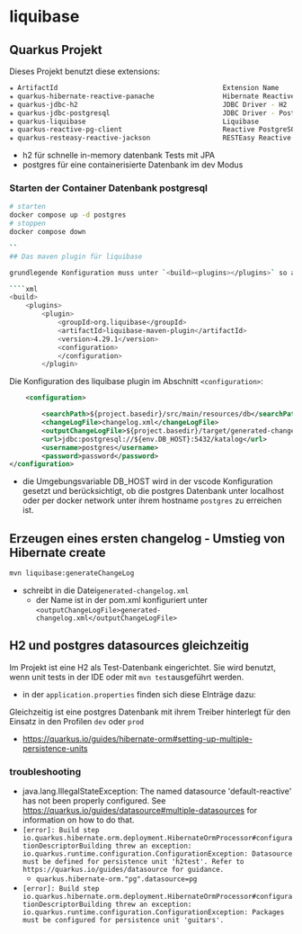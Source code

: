 # liquibase

## Quarkus Projekt

Dieses Projekt benutzt diese extensions:

````bash
✬ ArtifactId                                         Extension Name
✬ quarkus-hibernate-reactive-panache                 Hibernate Reactive with Panache
✬ quarkus-jdbc-h2                                    JDBC Driver - H2
✬ quarkus-jdbc-postgresql                            JDBC Driver - PostgreSQL
✬ quarkus-liquibase                                  Liquibase
✬ quarkus-reactive-pg-client                         Reactive PostgreSQL client
✬ quarkus-resteasy-reactive-jackson                  RESTEasy Reactive Jackson
````
- h2 für schnelle in-memory datenbank Tests mit JPA
- postgres für eine containerisierte Datenbank im dev Modus

### Starten der Container Datenbank postgresql

````bash
# starten
docker compose up -d postgres
# stoppen
docker compose down

``
## Das maven plugin für liquibase

grundlegende Konfiguration muss unter `<build><plugins></plugins>` so angelegt werden:

````xml
<build>
    <plugins>
        <plugin>
            <groupId>org.liquibase</groupId>
            <artifactId>liquibase-maven-plugin</artifactId>
            <version>4.29.1</version>
            <configuration>
            </configuration>
        </plugin>
````
Die Konfiguration des liquibase plugin im Abschnitt `<configuration>`:

````xml
    <configuration>

        <searchPath>${project.basedir}/src/main/resources/db</searchPath>
        <changeLogFile>changelog.xml</changeLogFile>
        <outputChangeLogFile>${project.basedir}/target/generated-changelog.xml</outputChangeLogFile>
        <url>jdbc:postgresql://${env.DB_HOST}:5432/katalog</url>
        <username>postgres</username>
        <password>password</password>
</configuration>
````
- die Umgebungsvariable DB_HOST wird in der vscode Konfiguration gesetzt und berücksichtigt, ob die postgres Datenbank unter localhost oder per docker network unter ihrem hostname `postgres` zu erreichen ist.

## Erzeugen eines ersten changelog - Umstieg von Hibernate create

````bash
mvn liquibase:generateChangeLog
````

- schreibt in die Datei`generated-changelog.xml`
  - der Name ist in der pom.xml konfiguriert unter
     `<outputChangeLogFile>generated-changelog.xml</outputChangeLogFile>`

## H2 und postgres datasources gleichzeitig

Im Projekt ist eine H2 als Test-Datenbank eingerichtet. Sie wird benutzt, wenn unit tests in der IDE oder mit `mvn test`ausgeführt werden.

- in der `application.properties` finden sich diese EInträge dazu:

Gleichzeitig ist eine postgres Datenbank mit ihrem Treiber hinterlegt für den Einsatz in den Profilen `dev` oder  `prod`
- https://quarkus.io/guides/hibernate-orm#setting-up-multiple-persistence-units

### troubleshooting

- java.lang.IllegalStateException: The named datasource 'default-reactive' has not been properly configured. See https://quarkus.io/guides/datasource#multiple-datasources for information on how to do that.
- `[error]: Build step io.quarkus.hibernate.orm.deployment.HibernateOrmProcessor#configurationDescriptorBuilding threw an exception: io.quarkus.runtime.configuration.ConfigurationException: Datasource must be defined for persistence unit 'h2test'. Refer to https://quarkus.io/guides/datasource for guidance.`
   - `quarkus.hibernate-orm."pg".datasource=pg`
 - `[error]: Build step io.quarkus.hibernate.orm.deployment.HibernateOrmProcessor#configurationDescriptorBuilding threw an exception: io.quarkus.runtime.configuration.ConfigurationException: Packages must be configured for persistence unit 'guitars'.`